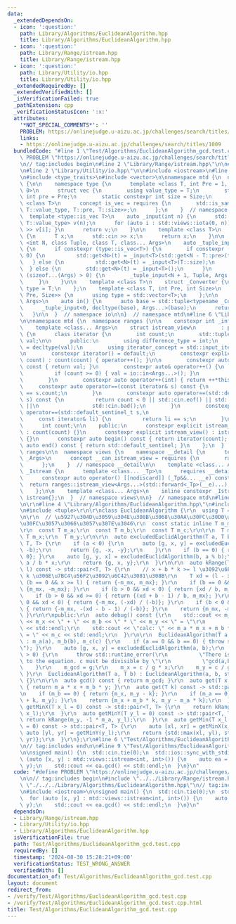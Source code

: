 ```yaml
---
data:
  _extendedDependsOn:
  - icon: ':question:'
    path: Library/Algorithms/EuclideanAlgorithm.hpp
    title: Library/Algorithms/EuclideanAlgorithm.hpp
  - icon: ':question:'
    path: Library/Range/istream.hpp
    title: Library/Range/istream.hpp
  - icon: ':question:'
    path: Library/Utility/io.hpp
    title: Library/Utility/io.hpp
  _extendedRequiredBy: []
  _extendedVerifiedWith: []
  _isVerificationFailed: true
  _pathExtension: cpp
  _verificationStatusIcon: ':x:'
  attributes:
    '*NOT_SPECIAL_COMMENTS*': ''
    PROBLEM: https://onlinejudge.u-aizu.ac.jp/challenges/search/titles/1009
    links:
    - https://onlinejudge.u-aizu.ac.jp/challenges/search/titles/1009
  bundledCode: "#line 1 \"Test/Algorithms/EuclideanAlgorithm_gcd.test.cpp\"\n#define\
    \ PROBLEM \"https://onlinejudge.u-aizu.ac.jp/challenges/search/titles/1009\"\n\
    \n// tag:includes begin\n#line 2 \"Library/Range/istream.hpp\"\n\n#include <ranges>\n\
    \n#line 2 \"Library/Utility/io.hpp\"\n\n#include <iostream>\n#line 5 \"Library/Utility/io.hpp\"\
    \n#include <type_traits>\n#include <vector>\n\nnamespace mtd {\n  namespace io\
    \ {\n\n    namespace type {\n      template <class T, int Pre = 1, int Size =\
    \ 0>\n      struct vec {\n        using value_type = T;\n        static constexpr\
    \ int pre = Pre;\n        static constexpr int size = Size;\n      };\n      template\
    \ <class T>\n      concept is_vec = requires {\n        std::is_same_v<T, vec<typename\
    \ T::value_type, T::pre, T::size>>;\n      };\n    }  // namespace type\n\n  \
    \  template <type::is_vec T>\n    auto _input(int n) {\n      std::vector<typename\
    \ T::value_type> v(n);\n      for (auto i : std::views::iota(0, n)) { std::cin\
    \ >> v[i]; }\n      return v;\n    }\n\n    template <class T>\n    auto _input()\
    \ {\n      T x;\n      std::cin >> x;\n      return x;\n    }\n\n    template\
    \ <int N, class Tuple, class T, class... Args>\n    auto _tuple_input(Tuple& t)\
    \ {\n      if constexpr (type::is_vec<T>) {\n        if constexpr (T::size ==\
    \ 0) {\n          std::get<N>(t) = _input<T>(std::get<N - T::pre>(t));\n     \
    \   } else {\n          std::get<N>(t) = _input<T>(T::size);\n        }\n    \
    \  } else {\n        std::get<N>(t) = _input<T>();\n      }\n      if constexpr\
    \ (sizeof...(Args) > 0) {\n        _tuple_input<N + 1, Tuple, Args...>(t);\n \
    \     }\n    }\n\n    template <class T>\n    struct _Converter {\n      using\
    \ type = T;\n    };\n    template <class T, int Pre, int Size>\n    struct _Converter<type::vec<T,\
    \ Pre, Size>> {\n      using type = std::vector<T>;\n    };\n\n    template <class...\
    \ Args>\n    auto in() {\n      auto base = std::tuple<typename _Converter<Args>::type...>();\n\
    \      _tuple_input<0, decltype(base), Args...>(base);\n      return base;\n \
    \   }\n\n  }  // namespace io\n\n}  // namespace mtd\n#line 6 \"Library/Range/istream.hpp\"\
    \n\nnamespace mtd {\n  namespace ranges {\n\n    constexpr int _inf = 1e9;\n\n\
    \    template <class... Args>\n    struct istream_view\n        : public std::ranges::view_interface<istream_view<Args...>>\
    \ {\n      class iterator {\n        int count;\n        std::tuple<typename io::_Converter<Args>::type...>\
    \ val;\n\n      public:\n        using difference_type = int;\n        using value_type\
    \ = decltype(val);\n        using iterator_concept = std::input_iterator_tag;\n\
    \n        constexpr iterator() = default;\n        constexpr explicit iterator(int\
    \ count) : count(count) { operator++(); }\n\n        constexpr auto operator*()\
    \ const { return val; }\n        constexpr auto& operator++() {\n          --count;\n\
    \          if (count >= 0) { val = io::in<Args...>(); }\n          return *this;\n\
    \        }\n        constexpr auto operator++(int) { return ++*this; }\n\n   \
    \     constexpr auto operator==(const iterator& s) const {\n          return count\
    \ == s.count;\n        }\n        constexpr auto operator==(std::default_sentinel_t\
    \ s) const {\n          return count < 0 || std::cin.eof() || std::cin.fail()\
    \ ||\n                 std::cin.bad();\n        }\n        constexpr friend auto\
    \ operator==(std::default_sentinel_t s,\n                                    \
    \     const iterator& li) {\n          return li == s;\n        }\n      };\n\n\
    \      int count;\n\n    public:\n      constexpr explicit istream_view(int count)\
    \ : count(count) {}\n      constexpr explicit istream_view() : istream_view(_inf)\
    \ {}\n      constexpr auto begin() const { return iterator(count); }\n      constexpr\
    \ auto end() const { return std::default_sentinel; }\n    };\n  }  // namespace\
    \ ranges\n\n  namespace views {\n    namespace __detail {\n      template <typename...\
    \ _Args>\n      concept __can_istream_view = requires {\n        ranges::istream_view(std::declval<_Args>()...);\n\
    \      };\n    }  // namespace __detail\n\n    template <class... Args>\n    struct\
    \ _Istream {\n      template <class... _Tp>\n      requires __detail::__can_istream_view<_Tp...>\n\
    \      constexpr auto operator() [[nodiscard]] (_Tp&&... __e) const {\n      \
    \  return ranges::istream_view<Args...>(std::forward<_Tp>(__e)...);\n      }\n\
    \    };\n\n    template <class... Args>\n    inline constexpr _Istream<Args...>\
    \ istream{};\n  }  // namespace views\n\n}  // namespace mtd\n#line 2 \"Library/Algorithms/EuclideanAlgorithm.hpp\"\
    \n\r\n#line 4 \"Library/Algorithms/EuclideanAlgorithm.hpp\"\n#include <numeric>\r\
    \n#include <tuple>\r\n\r\nclass EuclideanAlgorithm {\r\n  using T = long long;\r\
    \n\r\n  // \u5927\u304D\u3059\u304E\u308B\u3068\u30AA\u30FC\u30D0\u30FC\u30D5\u30ED\
    \u30FC\u3057\u3066\u3057\u307E\u3046\r\n  const static inline T m_mx = 1e9;\r\n\
    \r\n  const T m_a;\r\n  const T m_b;\r\n  const T m_c;\r\n\r\n  T m_gcd;\r\n \
    \ T m_x;\r\n  T m_y;\r\n\r\n  auto excludedEuclidAlgorithm(T a, T b) -> std::tuple<T,\
    \ T, T> {\r\n    if (a < 0) {\r\n      auto [g, x, y] = excludedEuclidAlgorithm(-a,\
    \ -b);\r\n      return {g, -x, -y};\r\n    }\r\n    if (b == 0) { return {a, 1,\
    \ 0}; }\r\n    auto [g, y, x] = excludedEuclidAlgorithm(b, a % b);\r\n    y -=\
    \ a / b * x;\r\n    return {g, x, y};\r\n  }\r\n\r\n  auto kRange(T x, T b, T\
    \ l) const -> std::pair<T, T> {\r\n    // x + b * k >= l \u3092\u6E80\u305F\u3059\
    \ k \u306E\u7BC4\u56F2\u3092\u6C42\u3081\u308B\r\n    T xd = (l - x);\r\n    if\
    \ (b == 0 && x >= l) { return {-m_mx, m_mx}; }\r\n    if (b == 0 && x < l) { return\
    \ {m_mx, -m_mx}; }\r\n    if (b > 0 && xd < 0) { return {xd / b, m_mx}; }\r\n\
    \    if (b > 0 && xd >= 0) { return {(xd + b - 1) / b, m_mx}; }\r\n    if (b <\
    \ 0 && xd < 0) { return {-m_mx, (-xd) / (-b)}; }\r\n    if (b < 0 && xd >= 0)\
    \ { return {-m_mx, -(xd - b - 1) / (-b)}; }\r\n    return {m_mx, -m_mx};\r\n \
    \ }\r\n\r\npublic:\r\n  auto debug() const {\r\n    std::cout << m_a << \" * \"\
    \ << m_x << \" + \" << m_b << \" * \" << m_y << \" = \"\r\n              << m_c\
    \ << std::endl;\r\n    std::cout << \"calc: \" << m_a * m_x + m_b * m_y << \"\
    \ = \" << m_c << std::endl;\r\n  }\r\n\r\n  EuclideanAlgorithm(T a, T b, T c)\
    \ : m_a(a), m_b(b), m_c(c) {\r\n    if (a == 0 && b == 0) { throw std::runtime_error(\"\
    \"); }\r\n    auto [g, x, y] = excludedEuclidAlgorithm(a, b);\r\n    if (c % g\
    \ > 0) {\r\n      throw std::runtime_error(\r\n          \"There is no solution\
    \ to the equation. c must be divisible by \"\r\n          \"gcd(a,b).\");\r\n\
    \    }\r\n    m_gcd = g;\r\n    m_x = c / g * x;\r\n    m_y = c / g * y;\r\n \
    \ }\r\n  EuclideanAlgorithm(T a, T b) : EuclideanAlgorithm(a, b, std::gcd(a, b))\
    \ {}\r\n\r\n  auto gcd() const { return m_gcd; }\r\n  auto get(T x, T y) const\
    \ { return m_a * x + m_b * y; }\r\n  auto get(T k) const -> std::pair<T, T> {\r\
    \n    if (m_b == 0) { return {m_x, m_y - k}; }\r\n    if (m_a == 0) { return {m_x\
    \ + k, m_y}; }\r\n    return {m_x + m_b * k, m_y - m_a * k};\r\n  }\r\n  auto\
    \ getMinX(T x_l = 0) const -> std::pair<T, T> {\r\n    return kRange(m_x, m_b,\
    \ x_l);\r\n  }\r\n  auto getMinY(T y_l = 0) const -> std::pair<T, T> {\r\n   \
    \ return kRange(m_y, -1 * m_a, y_l);\r\n  }\r\n  auto getMin(T x_l = 0, T y_l\
    \ = 0) const -> std::pair<T, T> {\r\n    auto [xl, xr] = getMinX(x_l);\r\n   \
    \ auto [yl, yr] = getMinY(y_l);\r\n    return {std::max(xl, yl), std::min(xr,\
    \ yr)};\r\n  }\r\n};\r\n#line 6 \"Test/Algorithms/EuclideanAlgorithm_gcd.test.cpp\"\
    \n// tag:includes end\n\n#line 9 \"Test/Algorithms/EuclideanAlgorithm_gcd.test.cpp\"\
    \n\nsigned main() {\n  std::cin.tie(0);\n  std::ios::sync_with_stdio(0);\n  for\
    \ (auto [x, y] : mtd::views::istream<int, int>()) {\n    auto ea = EuclideanAlgorithm(x,\
    \ y);\n    std::cout << ea.gcd() << std::endl;\n  }\n}\n"
  code: "#define PROBLEM \"https://onlinejudge.u-aizu.ac.jp/challenges/search/titles/1009\"\
    \n\n// tag:includes begin\n#include \"../../Library/Range/istream.hpp\"\n#include\
    \ \"./../../Library/Algorithms/EuclideanAlgorithm.hpp\"\n// tag:includes end\n\
    \n#include <iostream>\n\nsigned main() {\n  std::cin.tie(0);\n  std::ios::sync_with_stdio(0);\n\
    \  for (auto [x, y] : mtd::views::istream<int, int>()) {\n    auto ea = EuclideanAlgorithm(x,\
    \ y);\n    std::cout << ea.gcd() << std::endl;\n  }\n}\n"
  dependsOn:
  - Library/Range/istream.hpp
  - Library/Utility/io.hpp
  - Library/Algorithms/EuclideanAlgorithm.hpp
  isVerificationFile: true
  path: Test/Algorithms/EuclideanAlgorithm_gcd.test.cpp
  requiredBy: []
  timestamp: '2024-08-30 15:28:21+09:00'
  verificationStatus: TEST_WRONG_ANSWER
  verifiedWith: []
documentation_of: Test/Algorithms/EuclideanAlgorithm_gcd.test.cpp
layout: document
redirect_from:
- /verify/Test/Algorithms/EuclideanAlgorithm_gcd.test.cpp
- /verify/Test/Algorithms/EuclideanAlgorithm_gcd.test.cpp.html
title: Test/Algorithms/EuclideanAlgorithm_gcd.test.cpp
---
```

